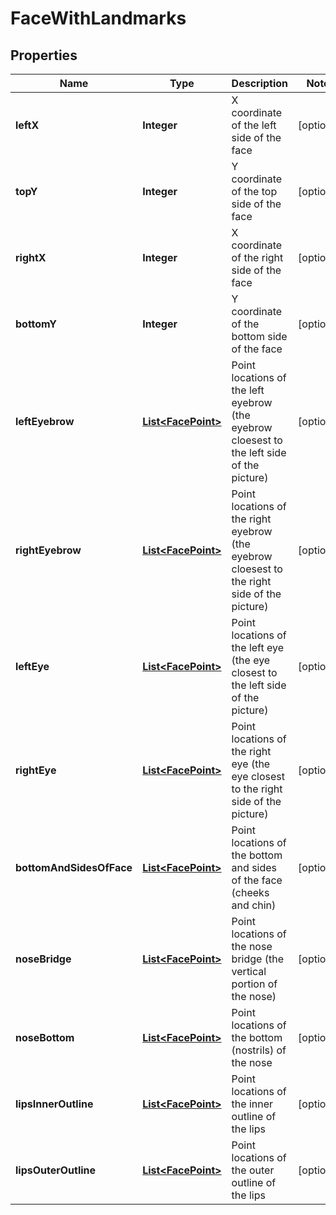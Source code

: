 
# FaceWithLandmarks

## Properties
Name | Type | Description | Notes
------------ | ------------- | ------------- | -------------
**leftX** | **Integer** | X coordinate of the left side of the face |  [optional]
**topY** | **Integer** | Y coordinate of the top side of the face |  [optional]
**rightX** | **Integer** | X coordinate of the right side of the face |  [optional]
**bottomY** | **Integer** | Y coordinate of the bottom side of the face |  [optional]
**leftEyebrow** | [**List&lt;FacePoint&gt;**](FacePoint.md) | Point locations of the left eyebrow (the eyebrow cloesest to the left side of the picture) |  [optional]
**rightEyebrow** | [**List&lt;FacePoint&gt;**](FacePoint.md) | Point locations of the right eyebrow (the eyebrow cloesest to the right side of the picture) |  [optional]
**leftEye** | [**List&lt;FacePoint&gt;**](FacePoint.md) | Point locations of the left eye (the eye closest to the left side of the picture) |  [optional]
**rightEye** | [**List&lt;FacePoint&gt;**](FacePoint.md) | Point locations of the right eye (the eye closest to the right side of the picture) |  [optional]
**bottomAndSidesOfFace** | [**List&lt;FacePoint&gt;**](FacePoint.md) | Point locations of the bottom and sides of the face (cheeks and chin) |  [optional]
**noseBridge** | [**List&lt;FacePoint&gt;**](FacePoint.md) | Point locations of the nose bridge (the vertical portion of the nose) |  [optional]
**noseBottom** | [**List&lt;FacePoint&gt;**](FacePoint.md) | Point locations of the bottom (nostrils) of the nose |  [optional]
**lipsInnerOutline** | [**List&lt;FacePoint&gt;**](FacePoint.md) | Point locations of the inner outline of the lips |  [optional]
**lipsOuterOutline** | [**List&lt;FacePoint&gt;**](FacePoint.md) | Point locations of the outer outline of the lips |  [optional]



